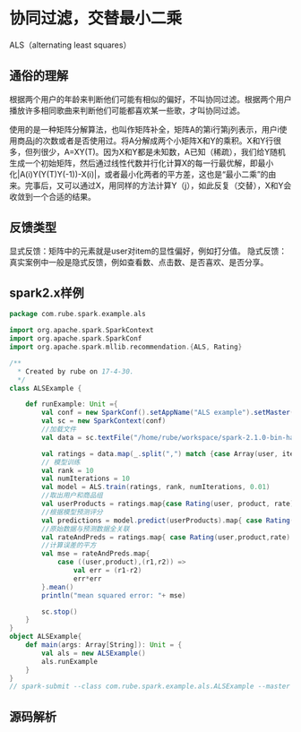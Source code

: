 # 协同过滤，交替最小二乘

  ALS（alternating least squares）

## 通俗的理解

  根据两个用户的年龄来判断他们可能有相似的偏好，不叫协同过滤。根据两个用户播放许多相同歌曲来判断他们可能都喜欢某一些歌，才叫协同过滤。

  使用的是一种矩阵分解算法，也叫作矩阵补全，矩阵A的第i行第j列表示，用户i使用商品j的次数或者是否使用过。将A分解成两个小矩阵X和Y的乘积。X和Y行很多，但列很少，A=XY(T)。因为X和Y都是未知数，A已知（稀疏），我们给Y随机生成一个初始矩阵，然后通过线性代数并行化计算X的每一行最优解，即最小化|A(i)Y(Y(T)Y(-1))-X(i)|，或者最小化两者的平方差，这也是“最小二乘”的由来。完事后，又可以通过X，用同样的方法计算Y（j），如此反复（交替），X和Y会收敛到一个合适的结果。

## 反馈类型

  显式反馈：矩阵中的元素就是user对item的显性偏好，例如打分值。
  隐式反馈：真实案例中一般是隐式反馈，例如查看数、点击数、是否喜欢、是否分享。

## spark2.x样例

```scala
package com.rube.spark.example.als

import org.apache.spark.SparkContext
import org.apache.spark.SparkConf
import org.apache.spark.mllib.recommendation.{ALS, Rating}

/**
  * Created by rube on 17-4-30.
  */
class ALSExample {

	def runExample: Unit ={
		val conf = new SparkConf().setAppName("ALS example").setMaster("local")
		val sc = new SparkContext(conf)
		//加载文件
		val data = sc.textFile("/home/rube/workspace/spark-2.1.0-bin-hadoop2.7/data/mllib/als/test.data")

		val ratings = data.map(_.split(",") match {case Array(user, item, rate) => Rating(user.toInt, item.toInt, rate.toDouble) })
		// 模型训练
		val rank = 10
		val numIterations = 10
		val model = ALS.train(ratings, rank, numIterations, 0.01)
		//取出用户和商品组
		val userProducts = ratings.map{case Rating(user, product, rate) => (user, product)}
		//根据模型预测评分
		val predictions = model.predict(userProducts).map{ case Rating(user,product,rate) => ((user,product), rate)}
		//原始数据与预测数据全关联
		val rateAndPreds = ratings.map{ case Rating(user,product,rate) => ((user,product), rate)}.join(predictions)
		//计算误差的平方
		val mse = rateAndPreds.map{
			case ((user,product),(r1,r2)) =>
				val err = (r1-r2)
				err*err
		}.mean()
		println("mean squared error: "+ mse)

		sc.stop()
	}
}
object ALSExample{
	def main(args: Array[String]): Unit = {
		val als = new ALSExample()
		als.runExample
	}
}
// spark-submit --class com.rube.spark.example.als.ALSExample --master local --deploy-mode client spark2example.jar
```

## 源码解析
